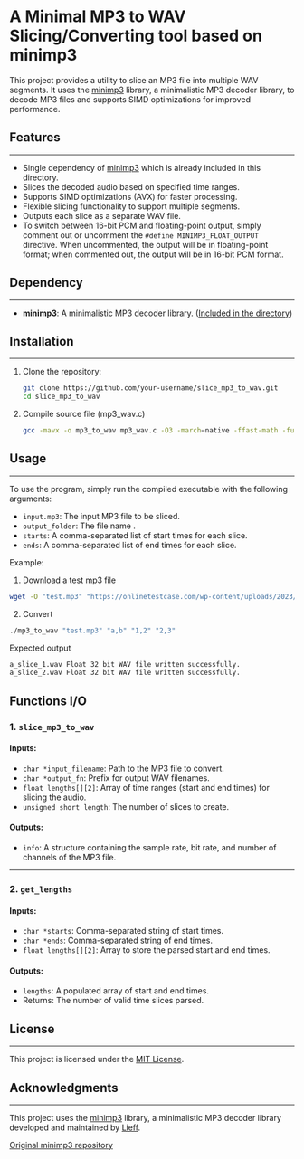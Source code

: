 # A Minimal MP3 to WAV Slicing/Converting tool based on minimp3

This project provides a utility to slice an MP3 file into multiple WAV segments. It uses the [minimp3](https://github.com/lieff/minimp3) library, a minimalistic MP3 decoder library, to decode MP3 files and supports SIMD optimizations for improved performance.

## Features
--------

* Single dependency of [minimp3](https://github.com/lieff/minimp3) which is already included in this directory.
* Slices the decoded audio based on specified time ranges.
* Supports SIMD optimizations (AVX) for faster processing.
* Flexible slicing functionality to support multiple segments.
* Outputs each slice as a separate WAV file.
* To switch between 16-bit PCM and floating-point output, simply comment out or uncomment the `#define MINIMP3_FLOAT_OUTPUT` directive. When uncommented, the output will be in floating-point format; when commented out, the output will be in 16-bit PCM format.

## Dependency
------------

* **minimp3**: A minimalistic MP3 decoder library. ([Included in the directory](https://github.com/lieff/minimp3))

## Installation
------------

1. Clone the repository:
   ```bash
   git clone https://github.com/your-username/slice_mp3_to_wav.git
   cd slice_mp3_to_wav
   ```

2. Compile source file (mp3_wav.c)
    ```bash
    gcc -mavx -o mp3_to_wav mp3_wav.c -O3 -march=native -ffast-math -funroll-loops -lm 
    ```

## Usage
-----

To use the program, simply run the compiled executable with the following arguments:

* `input.mp3`: The input MP3 file to be sliced.
* `output_folder`: The file name .
* `starts`: A comma-separated list of start times for each slice.
* `ends`: A comma-separated list of end times for each slice.

Example:

1. Download a test mp3 file
```bash
wget -O "test.mp3" "https://onlinetestcase.com/wp-content/uploads/2023/06/10-MB-MP3.mp3"
```
2. Convert 
```bash
./mp3_to_wav "test.mp3" "a,b" "1,2" "2,3" 
```
Expected output

```bash
a_slice_1.wav Float 32 bit WAV file written successfully.
a_slice_2.wav Float 32 bit WAV file written successfully.
```

## Functions I/O

### 1. `slice_mp3_to_wav`
#### Inputs:
- `char *input_filename`: Path to the MP3 file to convert.
- `char *output_fn`: Prefix for output WAV filenames.
- `float lengths[][2]`: Array of time ranges (start and end times) for slicing the audio.
- `unsigned short length`: The number of slices to create.

#### Outputs:
- `info`: A structure containing the sample rate, bit rate, and number of channels of the MP3 file.

---

### 2. `get_lengths`
#### Inputs:
- `char *starts`: Comma-separated string of start times.
- `char *ends`: Comma-separated string of end times.
- `float lengths[][2]`: Array to store the parsed start and end times.

#### Outputs:
- `lengths`: A populated array of start and end times.
- Returns: The number of valid time slices parsed.


## License
-------

This project is licensed under the [MIT License](https://github.com/your-username/slice_mp3_to_wav/blob/master/LICENSE).

## Acknowledgments
--------------

This project uses the [minimp3](https://github.com/lieff/minimp3) library, a minimalistic MP3 decoder library developed and maintained by [Lieff](https://github.com/lieff).

[Original minimp3 repository](https://github.com/lieff/minimp3)
